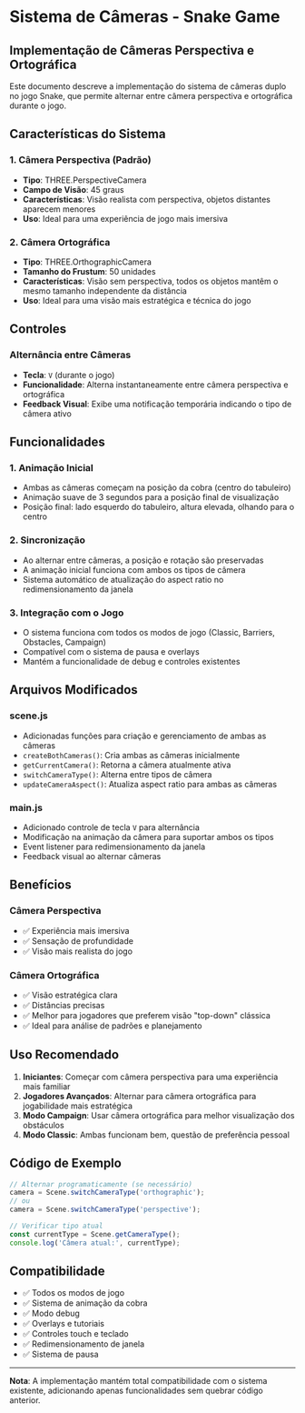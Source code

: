 # Sistema de Câmeras - Snake Game

## Implementação de Câmeras Perspectiva e Ortográfica

Este documento descreve a implementação do sistema de câmeras duplo no jogo Snake, que permite alternar entre câmera perspectiva e ortográfica durante o jogo.

## Características do Sistema

### 1. Câmera Perspectiva (Padrão)
- **Tipo**: THREE.PerspectiveCamera
- **Campo de Visão**: 45 graus
- **Características**: Visão realista com perspectiva, objetos distantes aparecem menores
- **Uso**: Ideal para uma experiência de jogo mais imersiva

### 2. Câmera Ortográfica
- **Tipo**: THREE.OrthographicCamera
- **Tamanho do Frustum**: 50 unidades
- **Características**: Visão sem perspectiva, todos os objetos mantêm o mesmo tamanho independente da distância
- **Uso**: Ideal para uma visão mais estratégica e técnica do jogo

## Controles

### Alternância entre Câmeras
- **Tecla**: `V` (durante o jogo)
- **Funcionalidade**: Alterna instantaneamente entre câmera perspectiva e ortográfica
- **Feedback Visual**: Exibe uma notificação temporária indicando o tipo de câmera ativo

## Funcionalidades

### 1. Animação Inicial
- Ambas as câmeras começam na posição da cobra (centro do tabuleiro)
- Animação suave de 3 segundos para a posição final de visualização
- Posição final: lado esquerdo do tabuleiro, altura elevada, olhando para o centro

### 2. Sincronização
- Ao alternar entre câmeras, a posição e rotação são preservadas
- A animação inicial funciona com ambos os tipos de câmera
- Sistema automático de atualização do aspect ratio no redimensionamento da janela

### 3. Integração com o Jogo
- O sistema funciona com todos os modos de jogo (Classic, Barriers, Obstacles, Campaign)
- Compatível com o sistema de pausa e overlays
- Mantém a funcionalidade de debug e controles existentes

## Arquivos Modificados

### scene.js
- Adicionadas funções para criação e gerenciamento de ambas as câmeras
- `createBothCameras()`: Cria ambas as câmeras inicialmente
- `getCurrentCamera()`: Retorna a câmera atualmente ativa
- `switchCameraType()`: Alterna entre tipos de câmera
- `updateCameraAspect()`: Atualiza aspect ratio para ambas as câmeras

### main.js
- Adicionado controle de tecla `V` para alternância
- Modificação na animação da câmera para suportar ambos os tipos
- Event listener para redimensionamento da janela
- Feedback visual ao alternar câmeras

## Benefícios

### Câmera Perspectiva
- ✅ Experiência mais imersiva
- ✅ Sensação de profundidade
- ✅ Visão mais realista do jogo

### Câmera Ortográfica
- ✅ Visão estratégica clara
- ✅ Distâncias precisas
- ✅ Melhor para jogadores que preferem visão "top-down" clássica
- ✅ Ideal para análise de padrões e planejamento

## Uso Recomendado

1. **Iniciantes**: Começar com câmera perspectiva para uma experiência mais familiar
2. **Jogadores Avançados**: Alternar para câmera ortográfica para jogabilidade mais estratégica
3. **Modo Campaign**: Usar câmera ortográfica para melhor visualização dos obstáculos
4. **Modo Classic**: Ambas funcionam bem, questão de preferência pessoal

## Código de Exemplo

```javascript
// Alternar programaticamente (se necessário)
camera = Scene.switchCameraType('orthographic');
// ou
camera = Scene.switchCameraType('perspective');

// Verificar tipo atual
const currentType = Scene.getCameraType();
console.log('Câmera atual:', currentType);
```

## Compatibilidade

- ✅ Todos os modos de jogo
- ✅ Sistema de animação da cobra
- ✅ Modo debug
- ✅ Overlays e tutoriais
- ✅ Controles touch e teclado
- ✅ Redimensionamento de janela
- ✅ Sistema de pausa

---

**Nota**: A implementação mantém total compatibilidade com o sistema existente, adicionando apenas funcionalidades sem quebrar código anterior.
